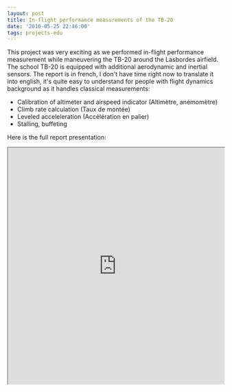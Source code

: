 ```yaml
---
layout: post
title: In-flight performance measurements of the TB-20
date: '2010-05-25 22:46:00'
tags: projects-edu
---
```


This project was very exciting as we performed in-flight performance measurement while maneuvering the TB-20 around the Lasbordes airfield. The school TB-20 is equipped with additional aerodynamic and inertial sensors.
The report is in french, I don't have time right now to translate it into english, it's quite easy to understand for people with flight dynamics background as it handles classical measurements:

* Calibration of altimeter and airspeed indicator (Altimètre, anémomètre)
* Climb rate calculation (Taux de montée)
* Leveled acceleleration (Accélération en palier)
* Stalling, buffeting

Here is the full report presentation:


<iframe src="https://drive.google.com/file/d/0B4oD9uzoUfEGMmdocHV0TVZOYWc/preview" width="100%" height="550"></iframe>
